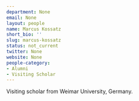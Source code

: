 ```yaml
---
department: None
email: None
layout: people
name: Marcus Kossatz
short_bio: ''
slug: marcus-kossatz
status: not_current
twitter: None
website: None
people-category:
- Alumni
- Visiting Scholar
---
```


Visiting scholar from Weimar University, Germany.
